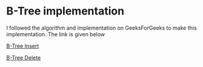 B-Tree implementation
====================

I followed the algorithm and implementation on GeeksForGeeks to make this implementation. The link is given below

[B-Tree Insert](https://www.geeksforgeeks.org/b-tree-set-1-insert-2/)

[B-Tree Delete](https://www.geeksforgeeks.org/b-tree-set-3delete/)
